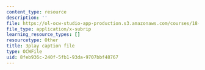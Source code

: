 ```yaml
---
content_type: resource
description: ''
file: https://ol-ocw-studio-app-production.s3.amazonaws.com/courses/18-06sc-linear-algebra-fall-2011/8feb936c240f5fb193da9707bbf48767_-eA2D_rIcNA.vtt
file_type: application/x-subrip
learning_resource_types: []
resourcetype: Other
title: 3play caption file
type: OCWFile
uid: 8feb936c-240f-5fb1-93da-9707bbf48767
---
```

